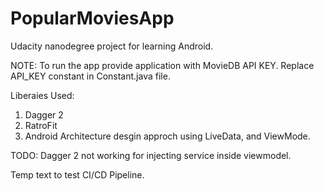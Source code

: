 # PopularMoviesApp
Udacity nanodegree project for learning Android.

NOTE:
To run the app provide application with MovieDB API KEY. Replace API_KEY constant in Constant.java file.

Liberaies Used:
1) Dagger 2
2) RatroFit
3) Android Architecture desgin approch using LiveData, and ViewMode.


TODO:
Dagger 2 not working for injecting service inside viewmodel.

Temp text to test CI/CD Pipeline.

